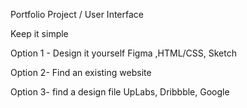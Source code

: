 Portfolio Project / User Interface

Keep it simple

Option 1 - Design it yourself
Figma ,HTML/CSS, Sketch

Option 2- Find an existing website

Option 3- find a design file
UpLabs, Dribbble, Google
